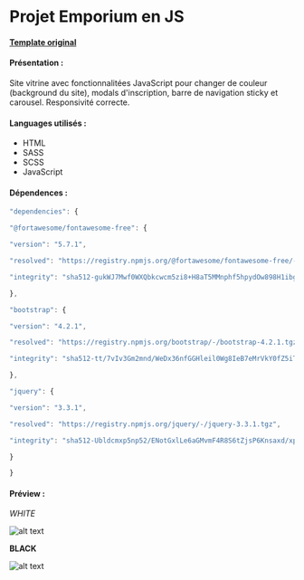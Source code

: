 # Projet Emporium en JS

#### [Template original](https://demo.goodlayers.com/infinite/homepages/emporium/#)

#### Présentation :

Site vitrine avec fonctionnalitées JavaScript pour changer de couleur (background du site), modals d'inscription, barre de navigation sticky et carousel. Responsivité correcte.

#### Languages utilisés : 

- HTML
- SASS
- SCSS
- JavaScript

#### Dépendences : 

```javascript
"dependencies": {

"@fortawesome/fontawesome-free": {

"version": "5.7.1",

"resolved": "https://registry.npmjs.org/@fortawesome/fontawesome-free/-/fontawesome-free-5.7.1.tgz",

"integrity": "sha512-gukWJ7Mwf0WXQbkcwcm5zi8+H8aT5MMnphf5hpydOw898H1ibgm2cyejHgk6Km/FTvrPp5ppUHLrlFwt0QxsQw=="

},

"bootstrap": {

"version": "4.2.1",

"resolved": "https://registry.npmjs.org/bootstrap/-/bootstrap-4.2.1.tgz",

"integrity": "sha512-tt/7vIv3Gm2mnd/WeDx36nfGGHleil0Wg8IeB7eMrVkY0fZ5iTaBisSh8oNANc2IBsCc6vCgCNTIM/IEN0+50Q=="

},

"jquery": {

"version": "3.3.1",

"resolved": "https://registry.npmjs.org/jquery/-/jquery-3.3.1.tgz",

"integrity": "sha512-Ubldcmxp5np52/ENotGxlLe6aGMvmF4R8S6tZjsP6Knsaxd/xp3Zrh50cG93lR6nPXyUFwzN3ZSOQI0wRJNdGg=="

}

}

```

#### Préview : 

*WHITE*

![alt text](https://github.com/bricojack79/emporium/blob/master/public/images/img1.jpg "Préview 1")

**BLACK**

![alt text](https://github.com/bricojack79/emporium/blob/master/public/images/img2.jpg "Préview 2")